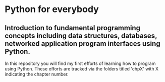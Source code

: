 # Python for everybody 
## Introduction to fundamental programming concepts including data structures, databases, networked application program interfaces using Python.

In this repository you will find my first efforts of learning how to program using Python. These efforts are tracked via the folders titled 'chpX' with X indicating
the chapter number.
